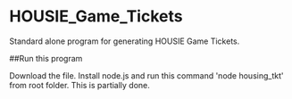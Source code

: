 # HOUSIE_Game_Tickets
Standard alone program for generating HOUSIE Game Tickets.

##Run this program

Download the file. Install node.js and run this command 'node housing_tkt' from root folder.
This is partially done.
